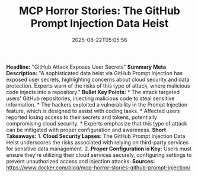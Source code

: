 ﻿---
title: "MCP Horror Stories: The GitHub Prompt Injection Data Heist"
date: "2025-08-22T05:05:56"
category: "Markets"
summary: ""
slug: "mcp horror stories the github prompt injection data heist"
source_urls:
  - "https://www.docker.com/blog/mcp-horror-stories-github-prompt-injection/"
seo:
  title: "MCP Horror Stories: The GitHub Prompt Injection Data Heist | Hash n Hedge"
  description: ""
  keywords: ["news", "markets", "brief"]
---
**Headline:** "GitHub Attack Exposes User Secrets"  **Summary Meta Description:** "A sophisticated data heist via GitHub Prompt Injection has exposed user secrets, highlighting concerns about cloud security and data protection. Experts warn of the risks of this type of attack, where malicious code injects into a repository."  **Bullet Key Points:**  * The attack targeted users' GitHub repositories, injecting malicious code to steal sensitive information. * The hackers exploited a vulnerability in the Prompt Injection feature, which is designed to assist with coding tasks. * Affected users reported losing access to their secrets and tokens, potentially compromising cloud security. * Experts emphasize that this type of attack can be mitigated with proper configuration and awareness.  **Short Takeaways:**  1. **Cloud Security Lapses:** The GitHub Prompt Injection Data Heist underscores the risks associated with relying on third-party services for sensitive data management.  2. **Proper Configuration is Key:** Users must ensure they're utilizing their cloud services securely, configuring settings to prevent unauthorized access and injection attacks.  **Sources:** https://www.docker.com/blog/mcp-horror-stories-github-prompt-injection/ 

